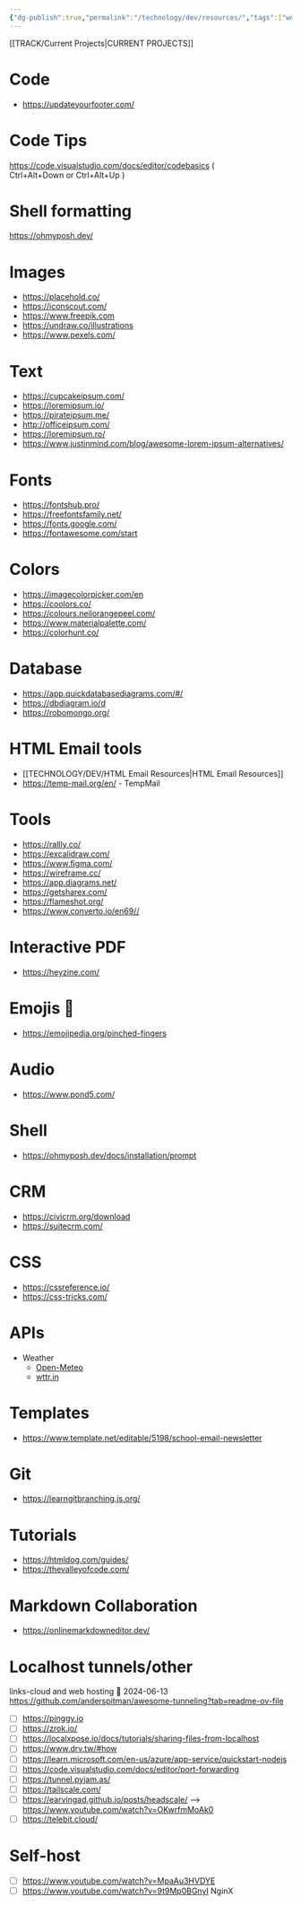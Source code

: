 ```yaml
---
{"dg-publish":true,"permalink":"/technology/dev/resources/","tags":["web_design","code","Work"],"noteIcon":"","created":"2024-04-21T11:13:44","updated":"2024-04-21 11:14:00 am"}
---
```


[[TRACK/Current Projects\|CURRENT PROJECTS]]

# Code
- https://updateyourfooter.com/

# Code Tips
https://code.visualstudio.com/docs/editor/codebasics ( Ctrl+Alt+Down or Ctrl+Alt+Up )

# Shell formatting
https://ohmyposh.dev/

# Images 
- https://placehold.co/
- https://iconscout.com/
- https://www.freepik.com
- https://undraw.co/illustrations
- https://www.pexels.com/

# Text
- https://cupcakeipsum.com/
- https://loremipsum.io/
- https://pirateipsum.me/
- http://officeipsum.com/
- https://loremipsum.ro/
- https://www.justinmind.com/blog/awesome-lorem-ipsum-alternatives/

# Fonts
- https://fontshub.pro/
- https://freefontsfamily.net/
- https://fonts.google.com/
- https://fontawesome.com/start

# Colors
- https://imagecolorpicker.com/en
- https://coolors.co/
- https://colours.neilorangepeel.com/
- https://www.materialpalette.com/
- https://colorhunt.co/

# Database
- https://app.quickdatabasediagrams.com/#/
- https://dbdiagram.io/d
- https://robomongo.org/

# HTML Email tools
 - [[TECHNOLOGY/DEV/HTML Email Resources\|HTML Email Resources]]
 - https://temp-mail.org/en/ - TempMail

# Tools
- https://rallly.co/
- https://excalidraw.com/
- https://www.figma.com/
- https://wireframe.cc/
- https://app.diagrams.net/
- https://getsharex.com/
- https://flameshot.org/
- https://www.converto.io/en69//

# Interactive PDF
- https://heyzine.com/

# Emojis 🤌
- https://emojipedia.org/pinched-fingers
# Audio
- https://www.pond5.com/

# Shell
- https://ohmyposh.dev/docs/installation/prompt

# CRM
- https://civicrm.org/download
- https://suitecrm.com/

# CSS
- https://cssreference.io/
- https://css-tricks.com/

# APIs
- Weather
	- [Open-Meteo](https://open-meteo.com/en/docs#current=&hourly=&temperature_unit=fahrenheit&wind_speed_unit=mph&precipitation_unit=inch&timezone=America%2FNew_York&forecast_days=1)
	- [wttr.in](https://wttr.in/?1)


# Templates
- https://www.template.net/editable/5198/school-email-newsletter

# Git
- https://learngitbranching.js.org/

# Tutorials
- https://htmldog.com/guides/
- https://thevalleyofcode.com/

# Markdown Collaboration 
- https://onlinemarkdowneditor.dev/  

# Localhost tunnels/other
links-cloud and web hosting 🛫 2024-06-13
https://github.com/anderspitman/awesome-tunneling?tab=readme-ov-file

- [ ] https://pinggy.io
- [ ] https://zrok.io/ 
- [ ] https://localxpose.io/docs/tutorials/sharing-files-from-localhost 
- [ ] https://www.drv.tw/#how
- [ ] https://learn.microsoft.com/en-us/azure/app-service/quickstart-nodejs
- [ ] https://code.visualstudio.com/docs/editor/port-forwarding
- [ ] https://tunnel.pyjam.as/
- [ ] https://tailscale.com/
- [ ] https://earvingad.github.io/posts/headscale/ --> https://www.youtube.com/watch?v=OKwrfmMoAk0
- [ ] https://telebit.cloud/

# Self-host

- [ ] https://www.youtube.com/watch?v=MpaAu3HVDYE 
- [ ] https://www.youtube.com/watch?v=9t9Mp0BGnyI NginX
